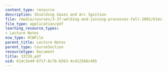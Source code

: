 ```yaml
---
content_type: resource
description: Shielding Gases and Arc Ignition
file: /media/courses/3-37-welding-and-joining-processes-fall-2002/614c3e49671f8c7bb5634c412568c485_33720.pdf
file_type: application/pdf
learning_resource_types:
- Lecture Notes
ocw_type: OCWFile
parent_title: Lecture Notes
parent_type: CourseSection
resourcetype: Document
title: 33720.pdf
uid: 614c3e49-671f-8c7b-b563-4c412568c485
---
```


